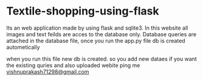 # Textile-shopping-using-flask
Its an web application made by using flask and sqlite3.
In this website all images and text feilds are acces to the database only.
Database queries are attached in the database file, once you run the app.py file db is created autometically

when you run this file new db is created. so you add new dataes if you want the existing quries and also uploaded webite ping me vishnuprakash71298@gmail.com

